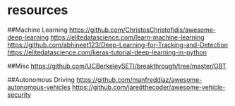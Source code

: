 # resources

##Machine Learning
https://github.com/ChristosChristofidis/awesome-deep-learning
https://elitedatascience.com/learn-machine-learning
https://github.com/abhineet123/Deep-Learning-for-Tracking-and-Detection
https://elitedatascience.com/keras-tutorial-deep-learning-in-python


##Misc
https://github.com/UCBerkeleySETI/breakthrough/tree/master/GBT

##Autonomous Driving
https://github.com/manfreddiaz/awesome-autonomous-vehicles
https://github.com/jaredthecoder/awesome-vehicle-security




